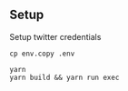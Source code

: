
## Setup

Setup twitter credentials

```
cp env.copy .env
```

```
yarn
yarn build && yarn run exec
```